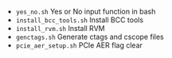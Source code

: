 - `yes_no.sh` Yes or No input function in bash
- `install_bcc_tools.sh` Install BCC tools
- `install_rvm.sh` Install RVM
- `genctags.sh` Generate ctags and cscope files
- `pcie_aer_setup.sh` PCIe AER flag clear 
